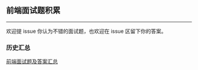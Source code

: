 ## 前端面试题积累
---
欢迎提 issue 你认为不错的面试题，也欢迎在 issue 区留下你的答案。

### 历史汇总

[前端面试题及答案汇总](https://github.com/baixue0111/webInterView/blob/master/content/questions.md)
